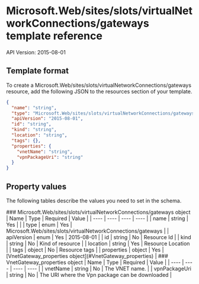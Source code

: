 # Microsoft.Web/sites/slots/virtualNetworkConnections/gateways template reference
API Version: 2015-08-01
## Template format

To create a Microsoft.Web/sites/slots/virtualNetworkConnections/gateways resource, add the following JSON to the resources section of your template.

```json
{
  "name": "string",
  "type": "Microsoft.Web/sites/slots/virtualNetworkConnections/gateways",
  "apiVersion": "2015-08-01",
  "id": "string",
  "kind": "string",
  "location": "string",
  "tags": {},
  "properties": {
    "vnetName": "string",
    "vpnPackageUri": "string"
  }
}
```
## Property values

The following tables describe the values you need to set in the schema.

<a id="Microsoft.Web/sites/slots/virtualNetworkConnections/gateways" />
### Microsoft.Web/sites/slots/virtualNetworkConnections/gateways object
|  Name | Type | Required | Value |
|  ---- | ---- | ---- | ---- |
|  name | string | Yes |  |
|  type | enum | Yes | Microsoft.Web/sites/slots/virtualNetworkConnections/gateways |
|  apiVersion | enum | Yes | 2015-08-01 |
|  id | string | No | Resource Id |
|  kind | string | No | Kind of resource |
|  location | string | Yes | Resource Location |
|  tags | object | No | Resource tags |
|  properties | object | Yes | [VnetGateway_properties object](#VnetGateway_properties) |


<a id="VnetGateway_properties" />
### VnetGateway_properties object
|  Name | Type | Required | Value |
|  ---- | ---- | ---- | ---- |
|  vnetName | string | No | The VNET name. |
|  vpnPackageUri | string | No | The URI where the Vpn package can be downloaded |

